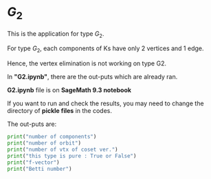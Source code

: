 # $G_2$

This is the application for type $G_2$.

For type $G_2$, each components of Ks have only 2 vertices and 1 edge.

Hence, the vertex elimination is not working on type G2.

In __"G2.ipynb"__, there are the out-puts which are already ran.

__G2.ipynb__ file is on __SageMath 9.3 notebook__

If you want to run and check the results, you may need to change the directory of __pickle files__ in the codes.



The out-puts are:

```python
print("number of components")
print("number of orbit")
print("number of vtx of coset ver.")
print("this type is pure : True or False")
print("f-vector")
print("Betti number")
```
